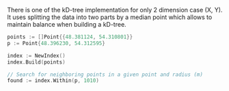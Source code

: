 There is one of the kD-tree implementation for only 2 dimension case (X, Y).
It uses splitting the data into two parts by a median point which allows to maintain balance when building a kD-tree.

```go
points := []Point{{48.381124, 54.310801}}
p := Point{48.396230, 54.312595}

index := NewIndex()
index.Build(points)

// Search for neighboring points in a given point and radius (m)
found := index.Within(p, 1010)
```
